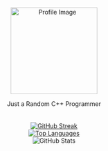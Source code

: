 <div align="center" style="padding: 20px;">
  <img src="https://avatars.githubusercontent.com/u/118761018?v=4" width="200" alt="Profile Image" />

  <div id="fun">
    <p>Just a Random C++ Programmer</p>
  </div>
</div>

<div align="center">
  <a href="https://git.io/streak-stats">
    <img src="http://github-readme-streak-stats.herokuapp.com?user=FlyNightSky&theme=dark&background=000000" alt="GitHub Streak" />
  </a><br>

  <a href="https://github.com/anuraghazra/github-readme-stats">
    <img src="https://github-readme-stats.vercel.app/api/top-langs/?username=FlyNightSky&layout=compact&theme=vision-friendly-dark" alt="Top Languages" />
  </a><br>

  <img src="https://github-readme-stats.vercel.app/api?username=FlyNightSky&show_icons=true&theme=dracula" alt="GitHub Stats" />
</div>

